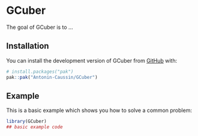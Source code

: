 
# GCuber

<!-- badges: start -->
<!-- badges: end -->

The goal of GCuber is to ...

## Installation

You can install the development version of GCuber from [GitHub](https://github.com/) with:

``` r
# install.packages("pak")
pak::pak("Antonin-Caussin/GCuber")
```

## Example

This is a basic example which shows you how to solve a common problem:

``` r
library(GCuber)
## basic example code
```

